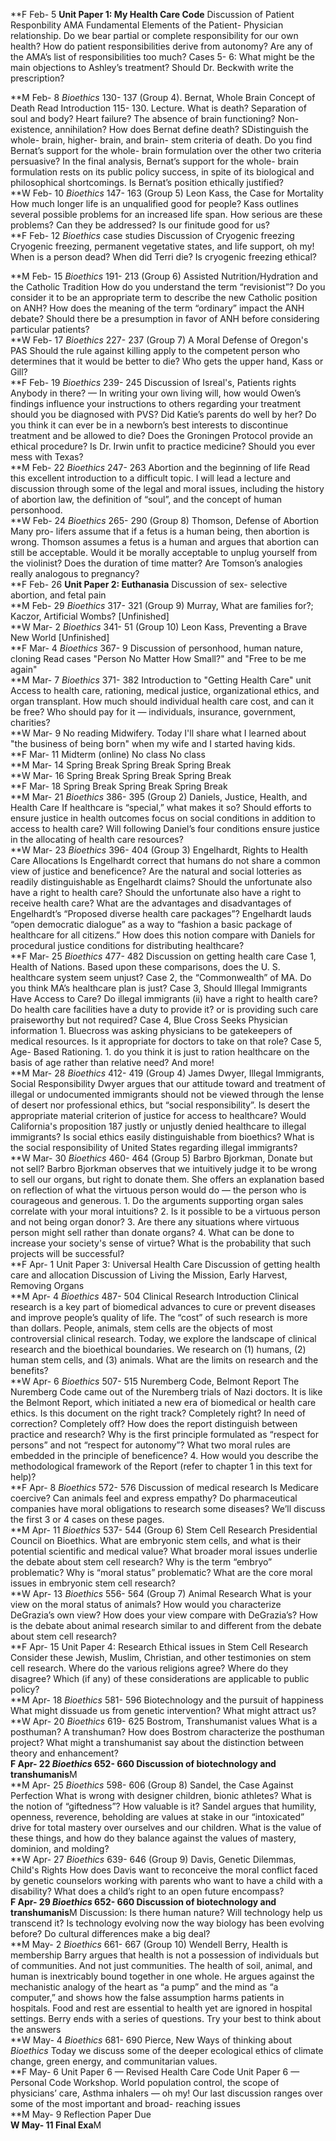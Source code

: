 **F Feb- 5  **Unit Paper 1: My Health Care Code**          Discussion of Patient Responbility                                        AMA Fundamental Elements of the Patient- Physician relationship. Do we bear partial or complete responsibility for our own health? How do patient responsibilities derive from autonomy? Are any of the AMA’s list of responsibilities too much? Cases 5- 6: What might be the main objections to Ashley’s treatment? Should Dr. Beckwith write the prescription?                                    



**M Feb- 8  *Bioethics* 130- 137 (Group 4).                 Bernat, Whole Brain Concept of Death                                      Read Introduction 115- 130. Lecture. What is death? Separation of soul and body? Heart failure? The absence of brain functioning? Non- existence, annihilation? How does Bernat define death? SDistinguish the whole- brain, higher- brain, and brain- stem criteria of death. Do you find Bernat’s support for the whole- brain formulation over the other two criteria persuasive? In the final analysis, Bernat’s support for the whole- brain formulation rests on its public policy success, in spite of its biological and philosophical shortcomings. Is Bernat’s position ethically justified?                                                                      
**W Feb- 10 *Bioethics* 147- 163  (Group 5)                 Leon Kass, the Case for Mortality                                         How much longer life is an unqualified good for people? Kass outlines several possible problems for an increased life span. How serious are these problems? Can they be addressed? Is our finitude good for us?                                                                                                                                                                                                                
**F Feb- 12 *Bioethics* case studies                       Discussion of Cryogenic freezing                                          Cryogenic freezing, permanent vegetative states, and life support, oh my! When is a person dead? When did Terri die? Is cryogenic freezing ethical?

**M Feb- 15 *Bioethics* 191- 213 (Group 6)                  Assisted Nutrition/Hydration and the Catholic Tradition                   How do you understand the term “revisionist”? Do you consider it to be an appropriate term to describe the new Catholic position on ANH? How does the meaning of the term “ordinary” impact the ANH debate? Should there be a presumption in favor of ANH before considering particular patients?                                                                                                                                                                                                                  
**W Feb- 17 *Bioethics* 227- 237 (Group 7)                  A Moral Defense of Oregon's PAS                                           Should the rule against killing apply to the competent person who determines that it would be better to die? Who gets the upper hand, Kass or Gill?                                                              
**F Feb- 19 *Bioethics* 239- 245                            Discussion of Isreal's, Patients rights                                   Anybody in there? — In writing your own living will, how would Owen’s findings influence your instructions to others regarding your treatment should you be diagnosed with PVS? Did Katie’s parents do well by her? Do you think it can ever be in a newborn’s best interests to discontinue treatment and be allowed to die? Does the Groningen Protocol provide an ethical procedure? Is Dr. Irwin unfit to practice medicine? Should you ever mess with Texas?                                                                                                                                                                                                    
**M Feb- 22 *Bioethics* 247- 263                            Abortion and the beginning of life                                        Read this excellent introduction to a difficult topic. I will lead a lecture and discussion through some of the legal and moral issues, including the history of abortion law, the definition of “soul”, and the concept of human personhood.             
**W Feb- 24 *Bioethics* 265- 290 (Group 8)                  Thomson, Defense of Abortion                                              Many pro- lifers assume that if a fetus is a human being, then abortion is wrong. Thomson assumes a fetus is a human and argues that abortion can still be acceptable. Would it be morally acceptable to unplug yourself from the violinist? Does the duration of time matter? Are Tomson’s analogies really analogous to pregnancy?                                                                                                                                             
**F Feb- 26 **Unit Paper 2: Euthanasia**                     Discussion of sex- selective abortion, and fetal pain                                                                                               
**M Feb- 29 *Bioethics* 317- 321 (Group 9)                 Murray, What are families for?; Kaczor, Artificial Wombs?                 [Unfinished]                                                             
**W Mar- 2  *Bioethics* 341- 51 (Group 10)                   Leon Kass, Preventing a Brave New World                                   [Unfinished]                                                             
**F Mar- 4  *Bioethics* 367- 9                              Discussion of personhood, human nature, cloning                           Read cases "Person No Matter How Small?" and "Free to be me again"       
**M Mar- 7  *Bioethics* 371- 382                            Introduction to "Getting Health Care" unit                                Access to health care, rationing, medical justice, organizational ethics, and organ transplant. How much should individual health care cost, and can it be free? Who should pay for it — individuals, insurance, government, charities?                                                                                                                                                                                              
**W Mar- 9  No reading                                     Midwifery.                                                               Today I'll share what I learned about "the business of being born" when my wife and I started having kids.                                                                          
**F Mar- 11 Midterm (online)                             No class                                                                  No class                                                                 
**M Mar- 14 Spring Break                                 Spring Break                                                              Spring Break                                                             
**W Mar- 16 Spring Break                                 Spring Break                                                              Spring Break                                                             
**F Mar- 18 Spring Break                                 Spring Break                                                              Spring Break                                                             
**M Mar- 21 *Bioethics* 386- 395 (Group 2)                  Daniels, Justice, Health, and Health Care                                 If healthcare is “special,” what makes it so? Should efforts to ensure justice in health outcomes focus on social conditions in addition to access to health care? Will following Daniel’s four conditions ensure justice in the allocating of health care resources?                                                                                                                                                                
**W Mar- 23 *Bioethics* 396- 404 (Group 3)                  Engelhardt, Rights to Health Care Allocations                             Is Engelhardt correct that humans do not share a common view of justice and beneficence? Are the natural and social lotteries as readily distinguishable as Engelhardt claims? Should the unfortunate also have a right to health care? Should the unfortunate also have a right to receive health care? What are the advantages and disadvantages of Engelhardt’s “Proposed diverse health care packages”? Engelhardt lauds “open democratic dialogue” as a way to “fashion a basic package of healthcare for all citizens.” How does this notion compare with Daniels for procedural justice conditions for distributing healthcare?                               
**F Mar- 25 *Bioethics* 477- 482                            Discussion on getting health care                                         Case 1, Health of Nations. Based upon these comparisons, does the U. S. healthcare system seem unjust? Case 2, the “Commonwealth” of MA. Do you think MA’s healthcare plan is just? Case 3, Should Illegal Immigrants Have Access to Care? Do illegal immigrants (ii) have a right to health care? Do health care facilities have a duty to provide it? or is providing such care praiseworthy but not required? Case 4, Blue Cross Seeks Physician information 1. Bluecross was asking physicians to be gatekeepers of medical resources. Is it appropriate for doctors to take on that role? Case 5, Age- Based Rationing. 1. do you think it is just to ration healthcare on the basis of age rather than relative need? And more!                                                                                                                                                                 
**M Mar- 28 *Bioethics* 412- 419 (Group 4)                  James Dwyer, Illegal Immigrants, Social Responsibility                    Dwyer argues that our attitude toward and treatment of illegal or undocumented immigrants should not be viewed through the lense of desert nor professional ethics, but “social responsibility”. Is desert the appropriate material criterion of justice for access to healthcare? Would California's proposition 187 justly or unjustly denied healthcare to illegal immigrants? Is social ethics easily distinguishable from bioethics? What is the social responsibility of United States regarding illegal immigrants?                                                                                                                                           
**W Mar- 30 *Bioethics* 460- 464 (Group 5)                  Barbro Bjorkman, Donate but not sell?                                     Barbro Bjorkman observes that we intuitively judge it to be wrong to sell our organs, but right to donate them. She offers an explanation based on reflection of what the virtuous person would do — the person who is courageous and generous. 1. Do the arguments supporting organ sales correlate with your moral intuitions? 2. Is it possible to be a virtuous person and not being organ donor? 3. Are there any situations where virtuous person might sell rather than donate organs? 4. What can be done to increase your society's sense of virtue? What is the probability that such projects will be successful?                                         
**F Apr- 1  Unit Paper 3: Universal Health Care          Discussion of getting health care and allocation                          Discussion of Living the Mission, Early Harvest, Removing Organs         
**M Apr- 4  *Bioethics* 487- 504                            Clinical Research Introduction                                            Clinical research is a key part of biomedical advances to cure or prevent diseases and improve people’s quality of life. The “cost” of such research is more than dollars. People, animals, stem cells are the objects of most controversial clinical research. Today, we explore the landscape of clinical research and the bioethical boundaries. We research on (1) humans, (2) human stem cells, and (3) animals. What are the limits on research and the benefits?                                                                                                                                                                                              
**W Apr- 6  *Bioethics* 507- 515                            Nuremberg Code, Belmont Report                                            The Nuremberg Code came out of the Nuremberg trials of Nazi doctors. It is like the Belmont Report, which initiated a new era of biomedical or health care ethics. Is this document on the right track? Completely right? In need of correction? Completely off? How does the report distinguish between practice and research? Why is the first principle formulated as “respect for persons” and not “respect for autonomy”? What two moral rules are embedded in the principle of beneficence? 4. How would you describe the methodological framework of the Report (refer to chapter 1 in this text for help)?                                                   
**F Apr- 8  *Bioethics* 572- 576                            Discussion of medical research                                            Is Medicare coercive? Can animals feel and express empathy? Do pharmaceutical companies have moral obligations to research some diseases? We’ll discuss the first 3 or 4 cases on these pages.       
**M Apr- 11 *Bioethics* 537- 544 (Group 6)                  Stem Cell Research                                                        Presidential Council on Bioethics. What are embryonic stem cells, and what is their potential scientific and medical value? What broader moral issues underlie the debate about stem cell research? Why is the term “embryo” problematic? Why is “moral status” problematic? What are the core moral issues in embryonic stem cell research?                                                                                         
**W Apr- 13 *Bioethics* 556- 564 (Group 7)                  Animal Research                                                           What is your view on the moral status of animals? How would you characterize DeGrazia’s own view? How does your view compare with DeGrazia’s? How is the debate about animal research similar to and different from the debate about stem cell research?                                                                                                                                                                             
**F Apr- 15 Unit Paper 4: Research                         Ethical issues in Stem Cell Research                                      Consider these Jewish, Muslim, Christian, and other testimonies on stem cell research. Where do the various religions agree? Where do they disagree? Which (if any) of these considerations are applicable to public policy?                                                                                                                                                                                                         
**M Apr- 18 *Bioethics* 581- 596                            Biotechnology and the pursuit of happiness                                What might dissuade us from genetic intervention? What might attract us? 
**W Apr- 20 *Bioethics* 619- 625                            Bostrom, Transhumanist values                                             What is a posthuman? A transhuman? How does Bostrom characterize the posthuman project? What might a transhumanist say about the distinction between theory and enhancement?                         
**F Apr- 22 *Bioethics* 652- 660                            Discussion of biotechnology and transhumanis**M                                                                                                    
**M Apr- 25 *Bioethics* 598- 606 (Group 8)                Sandel, the Case Against Perfection                                       What is wrong with designer children, bionic athletes? What is the notion of “giftedness”? How valuable is it? Sandel argues that humility, openness, reverence, beholding are values at stake in our “intoxicated” drive for total mastery over ourselves and our children. What is the value of these things, and how do they balance against the values of mastery, dominion, and molding?                                        
**W Apr- 27 *Bioethics* 639- 646 (Group 9)                Davis, Genetic Dilemmas, Child's Rights                                   How does Davis want to reconceive the moral conflict faced by genetic counselors working with parents who want to have a child with a disability? What does a child’s right to an open future encompass?                                                                                                                                                                                                                             
**F Apr- 29 *Bioethics* 652- 660                          Discussion of biotechnology and transhumanis**M                           Discussion: Is there human nature? Will technology help us transcend it? Is technology evolving now the way biology has been evolving before? Do cultural differences make a big deal?               
**M May- 2  *Bioethics* 661- 667 (Group 10)               Wendell Berry, Health is membership                                       Barry argues that health is not a possession of individuals but of communities. And not just communities. The health of soil, animal, and human is inextricably bound together in one whole. He argues against the mechanistic analogy of the heart as “a pump” and the mind as “a computer,” and shows how the false assumption harms patients in hospitals. Food and rest are essential to health yet are ignored in hospital settings. Berry ends with a series of questions. Try your best to think about the answers                                                                                                                                            
**W May- 4  *Bioethics* 681- 690                          Pierce, New Ways of thinking about *Bioethics*                              Today we discuss some of the deeper ecological ethics of climate change, green energy, and communitarian values.                                                                                     
**F May- 6  Unit Paper 6 — Revised Health Care Code      Unit Paper 6 — Personal Code Workshop.                                    World population control, the scope of physicians’ care, Asthma inhalers — oh my! Our last discussion ranges over some of the most important and broad- reaching issues                               
**M May- 9  Reflection Paper Due                                                                                                                                                                           
**W May- 11 Final Exa**M                                                                                                                                                                                     